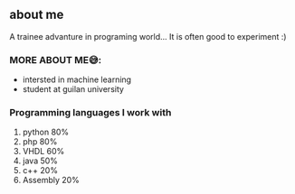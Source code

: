 ## about me 
A trainee advanture in programing world...
It is often good to experiment :)

### MORE ABOUT ME😅:
- intersted in machine learning 
- student at guilan university

### Programming languages ​​I work with
1. python 80%
2. php  80%
3. VHDL 60%
4. java  50%
5. c++ 20%
6. Assembly 20%


  





<!--

- 🔭 I’m currently working on ...
- 🌱 I’m currently learning ...
- 👯 I’m looking to collaborate on ...
- 🤔 I’m looking for help with ...
- 💬 Ask me about ...
- 📫 How to reach me: ...
- 😄 Pronouns: ...
- ⚡ Fun fact: ...
-->

